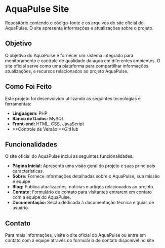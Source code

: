 # AquaPulse Site

Repositório contendo o código-fonte e os arquivos do site oficial do AquaPulse. O site apresenta informações e atualizações sobre o projeto.

## Objetivo

O objetivo do AquaPulse é fornecer um sistema integrado para monitoramento e controle de qualidade da água em diferentes ambientes. O site oficial serve como uma plataforma para compartilhar informações, atualizações, e recursos relacionados ao projeto AquaPulse.

## Como Foi Feito

Este projeto foi desenvolvido utilizando as seguintes tecnologias e ferramentas:

- **Linguagem:** PHP
- **Banco de Dados:** MySQL
- **Front-end:** HTML, CSS, JavaScript
- **Controle de Versão:**GitHub

## Funcionalidades

O site oficial do AquaPulse inclui as seguintes funcionalidades:

- **Página Inicial:** Apresenta uma visão geral do projeto e suas principais características.
- **Sobre:** Fornece informações detalhadas sobre o AquaPulse, sua missão e equipe.
- **Blog:** Publica atualizações, notícias e artigos relacionados ao projeto.
- **Contato:** Formulário de contato para visitantes entrarem em contato com a equipe do AquaPulse.
- **Documentação:** Seção dedicada à documentação técnica e guias de usuário.

## Contato

Para mais informações, visite o site oficial do AquaPulse ou entre em contato com a equipe através do formulário de contato disponível no site
